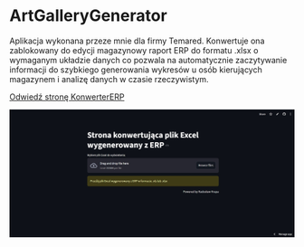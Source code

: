 # ArtGalleryGenerator

Aplikacja wykonana przeze mnie dla firmy Temared. Konwertuje ona zablokowany do edycji magazynowy raport ERP do formatu .xlsx o wymaganym układzie danych co pozwala na automatycznie zaczytywanie informacji do szybkiego generowania wykresów u osób kierujących magazynem i analizę danych w czasie rzeczywistym.

<a href="https://radoxan-konwertowanie-danych-z-erp-karolkonwerter-nixntw.streamlit.app/" target="_blank" rel="noopener noreferrer">Odwiedź stronę KonwerterERP</a>

![Generator obrazów](KERP1.jpg)

<script>
function resizeIframeToFitContent(iframe) {
    iframe.style.height = (iframe.contentWindow.document.documentElement.scrollHeight + 50) + "px";
    iframe.contentDocument.body.style["overflow"] = 'hidden';
}
window.addEventListener('load', function() {
    var iframe = document.getElementById('content');
    resizeIframeToFitContent(iframe);
});
window.addEventListener('resize', function() {
    var iframe = document.getElementById('content');
    resizeIframeToFitContent(iframe);
});
</script>
